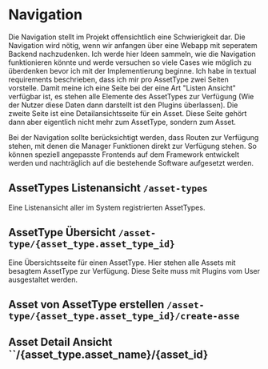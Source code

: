 # Navigation

Die Navigation stellt im Projekt offensichtlich eine Schwierigkeit dar. Die Navigation wird nötig, wenn wir anfangen über eine Webapp mit seperatem Backend nachzudenken. Ich werde hier Ideen sammeln, wie die Navigation funktionieren könnte und werde versuchen so viele Cases wie möglich zu überdenken bevor ich mit der Implementierung beginne. Ich habe in textual requirements beschrieben, dass ich mir pro AssetType zwei Seiten vorstelle. Damit meine ich eine Seite bei der eine Art "Listen Ansicht" verfügbar ist, es stehen alle Elemente des AssetTypes zur Verfügung (Wie der Nutzer diese Daten dann darstellt ist den Plugins überlassen). Die zweite Seite ist eine Detailansichtsseite für ein Asset. Diese Seite gehört dann aber eigentlich nicht mehr zum AssetType, sondern zum Asset.

Bei der Navigation sollte berücksichtigt werden, dass Routen zur Verfügung stehen, mit denen die Manager Funktionen direkt zur Verfügung stehen. So können speziell angepasste Frontends auf dem Framework entwickelt werden und nachträglich auf die bestehende Software aufgesetzt werden. 

## AssetTypes Listenansicht ``/asset-types``
Eine Listenansicht aller im System registrierten AssetTypes. 

## AssetType Übersicht ``/asset-type/{asset_type.asset_type_id}``
Eine Übersichtsseite für einen AssetType. Hier stehen alle Assets mit besagtem AssetType zur Verfügung. Diese Seite muss mit Plugins vom User ausgestaltet werden.

## Asset von AssetType erstellen ``/asset-type/{asset_type.asset_type_id}/create-asse``

## Asset Detail Ansicht ``/{asset_type.asset_name}/{asset_id}